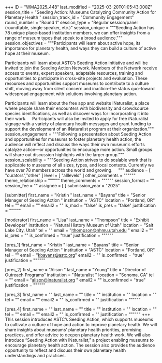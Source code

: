 +++
ID = "WMA2025_448"
last_modified = "2025-03-20T01:05:43.000Z"
session_title = "Seeding Action: Museums Catalyzing Community Action for Planetary Health "
session_track_id = "Community Engagement"
round_number = "Round 1"
session_type = "Regular session/panel (roundtable, single speaker, etc.)"
session_unique = """Seeding Action has 78 unique place-based institution members, we can offer insights from a range of museum types that speak to a broad audience."""
session_objectives = """Participants will learn about active hope, its importance for planetary health, and ways they can build a culture of active hope at their museum.  

Participants will learn about ASTC’s Seeding Action initiative and will be invited to join the Seeding Action Network. Members of the Network receive access to events, expert speakers, adaptable resources, training and opportunities to participate in cross-site projects and evaluation. These resources and opportunities support museums to contribute to a culture shift, moving away from silent concern and inaction–the status quo–toward widespread engagement with solutions involving planetary action.   

Participants will learn about the free app and website iNaturalist, a place where people share their encounters with biodiversity and crowdsource species identifications, as well as discover ways for incorporating it into their work. 
   
Participants will also be invited to apply for free iNaturalist signage with a variety of planetary health messages and grant funding to support the development of an iNaturalist program at their organization."""
session_engagement = """Following a presentation about Seeding Action and opportunities for museums to foster planetary health action, the audience will reflect and discuss the ways their own museum’s efforts catalyze action—or opportunities to encourage more action. Small groups will share out discussion highlights with the larger group."""
session_scalability = """Seeding Action strives to do scalable work that is applicable to museums of all sizes, types, and local contexts. Currently we have over 78 members across the world and growing.    
"""
audience = [ "curators","other" ]
level = [ "alllevels" ]
other_comments = """"""
theme_relationship = """"""
theme_comments = """"""
session_format = ""
session_fee = ""
assignee = [  ]
submission_year = "2025"

[submitter]
first_name = "Kristin "
last_name = "Bayans"
title = "Senior Manager of Seeding Action "
institution = "ASTC"
location = "Portland, OR"
tel = ""
email = ""
email2 = ""
is_mod = "false"
is_pres = "false"
justification = """"""

[moderator]
first_name = "Lisa"
last_name = "Thompson"
title = "Exhibit Developer"
institution = "Natural History Museum of Utah"
location = "Salt Lake City, Utah"
tel = ""
email = "lthompson@nhmu.utah.edu "
email2 = ""
is_pres = ""
is_confirmed = "true"
justification = """"""

[pres_1]
first_name = "Kristin "
last_name = "Bayans"
title = "Senior Manager of Seeding Action "
institution = "ASTC"
location = "Portland, OR"
tel = ""
email = "kbayans@astc.org"
email2 = ""
is_confirmed = "true"
justification = """"""

[pres_2]
first_name = "Alison "
last_name = "Young"
title = "Director of Outreach Programs"
institution = "iNaturalist "
location = "Sonoma, CA"
tel = ""
email = "alison@inaturalist.org "
email2 = ""
is_confirmed = "true"
justification = """"""

[pres_3]
first_name = ""
last_name = ""
title = ""
institution = ""
location = ""
tel = ""
email = ""
email2 = ""
is_confirmed = ""
justification = """"""

[pres_4]
first_name = ""
last_name = ""
title = ""
institution = ""
location = ""
tel = ""
email = ""
email2 = ""
is_confirmed = ""
justification = """"""
+++
This session introduces ASTC’s Seeding Action, which supports museums to cultivate a culture of hope and action to improve planetary health. We will share insights about museums’ planetary health priorities, promising practices, and offer advice to deepen planetary health work. We will also introduce “Seeding Action with iNaturalist,” a project enabling museums to encourage planetary health action. The session also provides the audience opportunity to reflect and discuss their own planetary health understandings and practices. 
